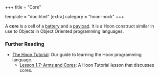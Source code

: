 +++
title = "Core"

template = "doc.html"
[extra]
category = "hoon-nock"
+++

A **core** is a cell of a [battery](/docs/glossary/battery) and a [payload](/docs/glossary/payload). It is a Hoon construct similar in use to Objects in Object Oriented programming languages.

### Further Reading

- [The Hoon Tutorial](/docs/hoon/hoon-school/): Our guide to learning the Hoon programming language.
  - [Lesson 1.7: Arms and Cores](/docs/hoon/hoon-school/arms-and-cores): A Hoon Tutorial lesson that discusses cores.
